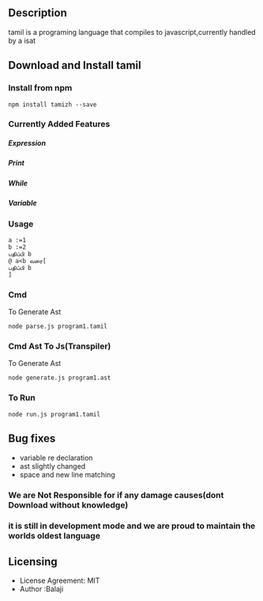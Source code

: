 

## Description
tamil is a  programing language that compiles to javascript,currently handled by a isat 

## Download and Install  tamil

### Install from npm

```
npm install tamizh --save
```

### Currently Added Features 
##### Expression
##### Print
##### While 
##### Variable

### Usage
```
a :=1
b :=2
பதிப்பி b
@ a<b வரை[
பதிப்பி b
] 
```

### Cmd
To Generate Ast

```
node parse.js program1.tamil 
```

### Cmd Ast To Js(Transpiler)
To Generate Ast

```
node generate.js program1.ast 
```

### To Run

``` 
node run.js program1.tamil
```
## Bug fixes

- variable re declaration
- ast slightly changed
- space and new line matching


### We are Not Responsible for if any damage causes(dont Download without knowledge)
### it is still in development mode and we are proud to maintain the worlds oldest language
## Licensing

- License Agreement: MIT
- Author :Balaji





